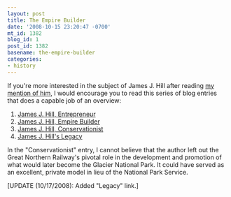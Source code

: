 ```yaml
---
layout: post
title: The Empire Builder
date: '2008-10-15 23:20:47 -0700'
mt_id: 1382
blog_id: 1
post_id: 1382
basename: the-empire-builder
categories:
- history
---
```

<p>If you're more interested in the subject of James J. Hill after reading <a href="http://bbrown.info/2008/10/15/the-panic-of-1873-and-the-current-crisis.aspx">my mention of him</a>, I would encourage you to read this series of blog entries that does a capable job of an overview:</p><ol><li><a href="http://ti.org/antiplanner/?p=539">James J. Hill, Entrepreneur</a></li><li><a href="http://ti.org/antiplanner/?p=541">James J. Hill, Empire Builder</a></li><li><a href="http://ti.org/antiplanner/?p=542">James J. Hill, Conservationist</a></li><li><a href="http://ti.org/antiplanner/?p=543">James J. Hill's Legacy</a></li></ol><p>In the "Conservationist" entry, I cannot believe that the author left out the Great Northern Railway's pivotal role in the development and promotion of what would later become the Glacier National Park. It could have served as an excellent, private model in lieu of the National Park Service.</p><p>[UPDATE (10/17/2008): Added "Legacy" link.]</p>
